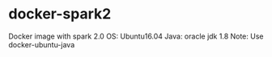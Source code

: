 # docker-spark2
Docker image with spark 2.0 
OS: Ubuntu16.04
Java: oracle jdk 1.8
Note: Use docker-ubuntu-java

